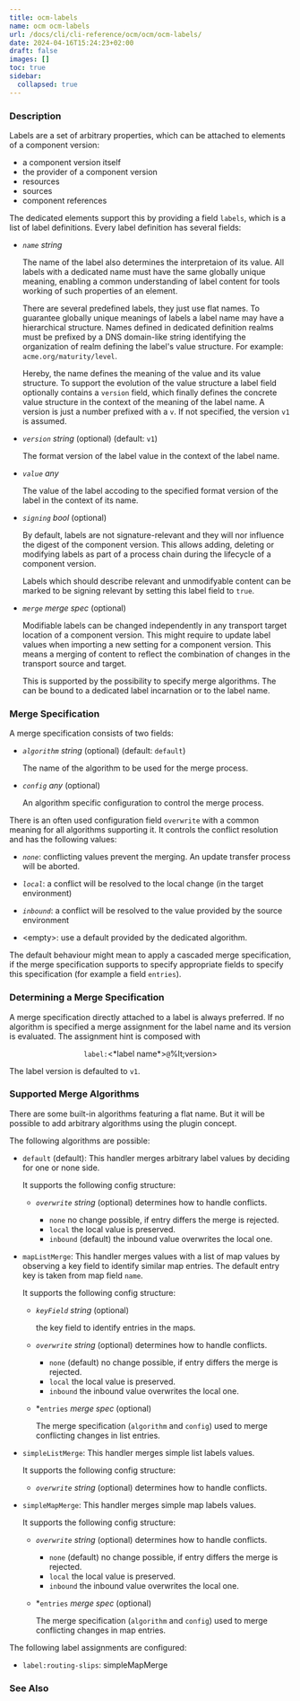 ```yaml
---
title: ocm-labels
name: ocm ocm-labels
url: /docs/cli/cli-reference/ocm/ocm/ocm-labels/
date: 2024-04-16T15:24:23+02:00
draft: false
images: []
toc: true
sidebar:
  collapsed: true
---
```

### Description


Labels are a set of arbitrary properties, which can be attached to elements
of a component version:
- a component version itself
- the provider of a component version
- resources
- sources
- component references

The dedicated elements support this by providing a field <code>labels</code>,
which is a list of label definitions. Every label definition has several fields:

- *<code>name</code>* *string* 

  The name of the label also determines the interpretaion of its value. All labels
  with a dedicated name must have the same globally unique meaning, enabling a
  common understanding of label content for tools working of such properties of an
  element.

  There are several predefined labels, they just use flat names. To guarantee
  globally unique meanings of labels a label name may have a hierarchical
  structure. Names defined in dedicated definition realms must be prefixed by
  a DNS domain-like string identifying the organization of realm defining the
  label's value structure. For example: <code>acme.org/maturity/level</code>.

  Hereby, the name defines the meaning of the value and its value structure.
  To support the evolution of the value structure a label field optionally
  contains a <code>version</code> field, which finally defines the concrete
  value structure in the context of the meaning of the label name. A version
  is just a number prefixed with a <code>v</code>. If not specified, the
  version <code>v1</code> is assumed.

- *<code>version</code>* *string* (optional) (default: <code>v1</code>)

  The format version of the label value in the context of the label name.

- *<code>value</code>* *any*

  The value of the label accoding to the specified format version of the
  label in the context of its name.

- *<code>signing</code>* *bool* (optional)

  By default, labels are not signature-relevant and they will nor influence the
  digest of the component version. This allows adding, deleting or modifying
  labels as part of a process chain during the lifecycle of a component version.

  Labels which should describe relevant and unmodifyable content can be marked
  to be signing relevant by setting this label field to <code>true</code>.

- *<code>merge</code>* *merge spec* (optional)
  
  Modifiable labels can be changed independently in any transport target
  location of a component version. This might require to update label values
  when importing a new setting for a component version. This means a merging
  of content to reflect the combination of changes in the transport source and
  target.

  This is supported by the possibility to specify merge algorithms.
  The can be bound to a dedicated label incarnation or to the label name.

### Merge Specification

A merge specification consists of two fields:

- *<code>algorithm</code>* *string* (optional) (default: <code>default</code>)

  The name of the algorithm to be used for the merge process.

- *<code>config</code>* *any* (optional)

  An algorithm specific configuration to control the merge process.

There is an often used configuration field <code>overwrite</code> with a common
meaning for all algorithms supporting it. It controls the conflict resolution
and has the following values:

- *<code>none</code>*: conflicting values prevent the merging. An update
  transfer process will be aborted.

- *<code>local</code>*: a conflict will be resolved to the local change
  (in the target environment)

- *<code>inbound</code>*: a conflict will be resolved to the value provided
  by the source environment

- &lt;empty>: use a default provided by the dedicated algorithm.

The default behaviour might mean to apply a cascaded merge specification, if
the merge specification supports to specify appropriate fields to specify
this specification (for example a field <code>entries</code>).

### Determining a Merge Specification

A merge specification directly attached to a label is always preferred.
If no algorithm is specified a merge assignment for the label name and
its version is evaluated. The assignment hint is composed with

<center>
 <code>label:</code>&lt;*label name*><code>@</code>%lt;version>
</center>

The label version is defaulted to <code>v1</code>.

### Supported Merge Algorithms

There are some built-in algorithms featuring a flat name. But it will be
possible to add arbitrary algorithms using the plugin concept. 

The following algorithms are possible:
  - <code>default</code> (default): This handler merges arbitrary label values by deciding for
    one or none side.
    
    It supports the following config structure:
    - *<code>overwrite</code>* *string* (optional) determines how to handle conflicts.
    
      - <code>none</code> no change possible, if entry differs the merge is rejected.
      - <code>local</code> the local value is preserved.
      - <code>inbound</code> (default) the inbound value overwrites the local one.
    

  - <code>mapListMerge</code>: This handler merges values with a list of map values by observing a key field
    to identify similar map entries.
    The default entry key is taken from map field <code>name</code>.
    
    It supports the following config structure:
    - *<code>keyField</code>* *string* (optional)
    
      the key field to identify entries in the maps.
    
    - *<code>overwrite</code>* *string* (optional) determines how to handle conflicts.
    
      - <code>none</code> (default) no change possible, if entry differs the merge is rejected.
      - <code>local</code> the local value is preserved.
      - <code>inbound</code> the inbound value overwrites the local one.
    
    - *<code>entries</code> *merge spec* (optional)
    
      The merge specification (<code>algorithm</code> and <code>config</code>) used to merge conflicting
      changes in list entries.
    

  - <code>simpleListMerge</code>: This handler merges simple list labels values.
    
    It supports the following config structure:
    - *<code>overwrite</code>* *string* (optional) determines how to handle conflicts.
    
    

  - <code>simpleMapMerge</code>: This handler merges simple map labels values.
    
    It supports the following config structure:
    - *<code>overwrite</code>* *string* (optional) determines how to handle conflicts.
    
      - <code>none</code> (default) no change possible, if entry differs the merge is rejected.
      - <code>local</code> the local value is preserved.
      - <code>inbound</code> the inbound value overwrites the local one.
    
    - *<code>entries</code> *merge spec* (optional)
    
      The merge specification (<code>algorithm</code> and <code>config</code>) used to merge conflicting
      changes in map entries.
    



The following label assignments are configured:
  - <code>label:routing-slips</code>: simpleMapMerge


### See Also


